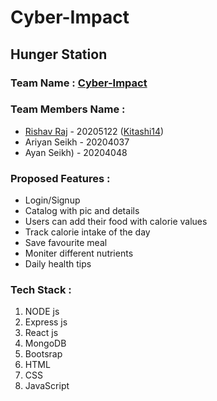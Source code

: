 # Cyber-Impact
## Hunger Station

### Team Name : [Cyber-Impact](https://github.com/Kitashi14/Cyber-Impact)

### Team Members Name : 

- [Rishav Raj](https://github.com/Kitashi14) - 20205122   ([Kitashi14](https://github.com/Kitashi14))
- Ariyan Seikh - 20204037  
- Ayan Seikh) - 20204048     

### Proposed Features :

- Login/Signup
- Catalog with pic and details
- Users can add their food with calorie values
- Track calorie intake of the day
- Save favourite meal
- Moniter different nutrients
- Daily health tips

### Tech Stack :
  
  1. NODE js 
  2. Express js 
  3. React js 
  4. MongoDB
  5. Bootsrap
  6. HTML
  7. CSS
  8. JavaScript
   


